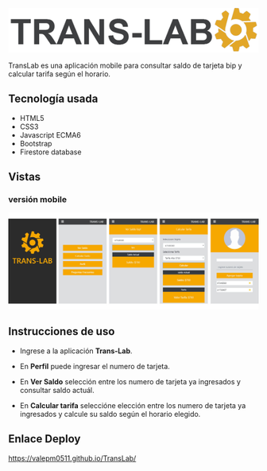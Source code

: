 ![titulo](src/img/tituloApp.png)


TransLab es una aplicación mobile para consultar saldo de tarjeta bip y calcular tarifa según el horario.

## Tecnología usada

* HTML5
* CSS3
* Javascript ECMA6
* Bootstrap
* Firestore database

## Vistas

### versión mobile


![titulo](src/img/vistas.jpg)

## Instrucciones de uso

* Ingrese a la aplicación **Trans-Lab**.

* En **Perfil** puede ingresar el numero de tarjeta.

* En **Ver Saldo** selección entre los numero de tarjeta ya ingresados y consultar saldo actuál.

* En **Calcular tarifa** seleccióne elección entre los numero de tarjeta ya ingresados y calcule su saldo según el horario elegido.

## Enlace Deploy

https://valepm0511.github.io/TransLab/


